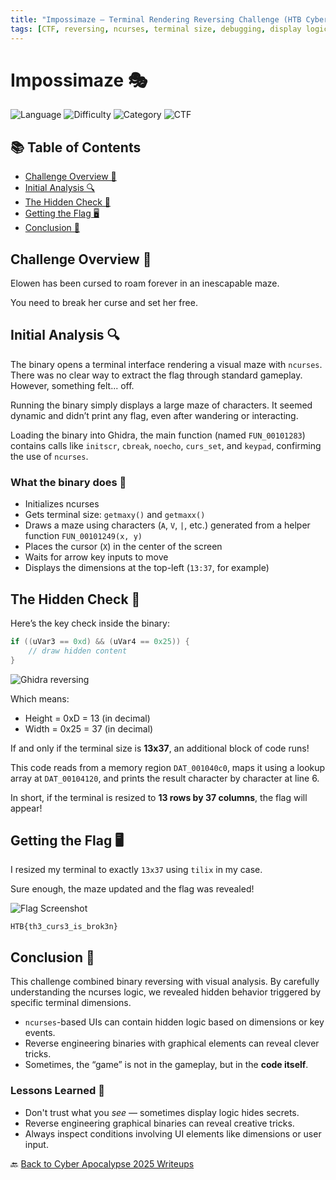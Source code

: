 ```yaml
---
title: "Impossimaze – Terminal Rendering Reversing Challenge (HTB Cyber Apocalypse 2025)"
tags: [CTF, reversing, ncurses, terminal size, debugging, display logic]
---
```


# Impossimaze 🎭

![Language](https://img.shields.io/badge/language-Reversing-green.svg)
![Difficulty](https://img.shields.io/badge/difficulty-Easy-blue.svg)
![Category](https://img.shields.io/badge/category-Reversing-purple.svg)
![CTF](https://img.shields.io/badge/Event-HTB%20Cyber%20Apocalypse%202025-purple)

## 📚 Table of Contents

- [Challenge Overview 🧠](#challenge-overview-)
- [Initial Analysis 🔍](#initial-analysis-)
- [The Hidden Check 🧩](#the-hidden-check-)
- [Getting the Flag 🖥️](#getting-the-flag-%EF%B8%8F)
- [Conclusion 🧾](#conclusion-)

## Challenge Overview 🧠

Elowen has been cursed to roam forever in an inescapable maze. 

You need to break her curse and set her free.

## Initial Analysis 🔍

The binary opens a terminal interface rendering a visual maze with `ncurses`. There was no clear way to extract the flag through standard gameplay. However, something felt... off.

Running the binary simply displays a large maze of characters. It seemed dynamic and didn’t print any flag, even after wandering or interacting.

Loading the binary into Ghidra, the main function (named `FUN_00101283`) contains calls like `initscr`, `cbreak`, `noecho`, `curs_set`, and `keypad`, confirming the use of `ncurses`.

### What the binary does 🧱

- Initializes ncurses
- Gets terminal size: `getmaxy()` and `getmaxx()`
- Draws a maze using characters (`A`, `V`, `|`, etc.) generated from a helper function `FUN_00101249(x, y)`
- Places the cursor (`X`) in the center of the screen
- Waits for arrow key inputs to move
- Displays the dimensions at the top-left (`13:37`, for example)

## The Hidden Check 🧩

Here’s the key check inside the binary:

```c
if ((uVar3 == 0xd) && (uVar4 == 0x25)) {
    // draw hidden content
}
```

![Ghidra reversing](https://github.com/user-attachments/assets/5350802b-d741-4e57-8bcf-378f1215da99)

Which means:
- Height = 0xD = 13 (in decimal)
- Width  = 0x25 = 37 (in decimal)

If and only if the terminal size is **13x37**, an additional block of code runs!

This code reads from a memory region `DAT_001040c0`, maps it using a lookup array at `DAT_00104120`, and prints the result character by character at line 6.

In short, if the terminal is resized to **13 rows by 37 columns**, the flag will appear!

## Getting the Flag 🖥️

I resized my terminal to exactly `13x37` using `tilix` in my case. 

Sure enough, the maze updated and the flag was revealed!

![Flag Screenshot](https://github.com/user-attachments/assets/2bfdff47-1d74-4bb7-a402-419c09d71105)

```
HTB{th3_curs3_is_brok3n}
```

## Conclusion 🧾

This challenge combined binary reversing with visual analysis. By carefully understanding the ncurses logic, we revealed hidden behavior triggered by specific terminal dimensions.

- `ncurses`-based UIs can contain hidden logic based on dimensions or key events.
- Reverse engineering binaries with graphical elements can reveal clever tricks.
- Sometimes, the “game” is not in the gameplay, but in the **code itself**.

### Lessons Learned 📘

- Don't trust what you *see* — sometimes display logic hides secrets.
- Reverse engineering graphical binaries can reveal creative tricks.
- Always inspect conditions involving UI elements like dimensions or user input.

🔙 [Back to Cyber Apocalypse 2025 Writeups](../../)
